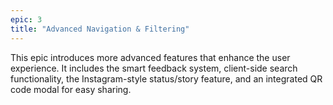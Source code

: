 ```yaml
---
epic: 3
title: "Advanced Navigation & Filtering"
---
```


This epic introduces more advanced features that enhance the user experience. It includes the smart feedback system, client-side search functionality, the Instagram-style status/story feature, and an integrated QR code modal for easy sharing.